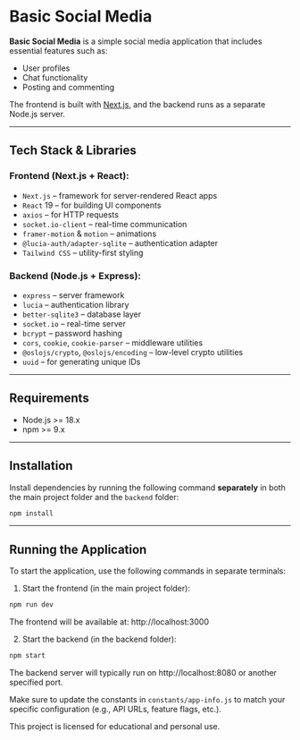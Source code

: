 # Basic Social Media

**Basic Social Media** is a simple social media application that includes essential features such as:

- User profiles
- Chat functionality
- Posting and commenting

The frontend is built with [Next.js](https://nextjs.org), and the backend runs as a separate Node.js server.

---

## Tech Stack & Libraries

### Frontend (Next.js + React):

- `Next.js` – framework for server-rendered React apps
- `React` 19 – for building UI components
- `axios` – for HTTP requests
- `socket.io-client` – real-time communication
- `framer-motion` & `motion` – animations
- `@lucia-auth/adapter-sqlite` – authentication adapter
- `Tailwind CSS` – utility-first styling

### Backend (Node.js + Express):

- `express` – server framework
- `lucia` – authentication library
- `better-sqlite3` – database layer
- `socket.io` – real-time server
- `bcrypt` – password hashing
- `cors`, `cookie`, `cookie-parser` – middleware utilities
- `@oslojs/crypto`, `@oslojs/encoding` – low-level crypto utilities
- `uuid` – for generating unique IDs

---

## Requirements

- Node.js >= 18.x
- npm >= 9.x

---

## Installation

Install dependencies by running the following command **separately** in both the main project folder and the `backend` folder:

```bash
npm install
```

---

## Running the Application

To start the application, use the following commands in separate terminals:

1. Start the frontend (in the main project folder):

```bash
npm run dev
```

The frontend will be available at: http://localhost:3000

2. Start the backend (in the backend folder):

```bash
npm start
```

The backend server will typically run on http://localhost:8080 or another specified port.

Make sure to update the constants in `constants/app-info.js` to match your specific configuration (e.g., API URLs, feature flags, etc.).

This project is licensed for educational and personal use.
